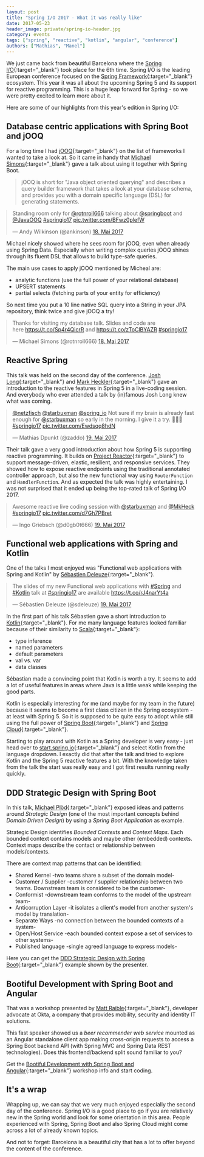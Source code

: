 ```yaml
---
layout: post
title: "Spring I/O 2017 - What it was really like"
date: 2017-05-23
header_image: private/spring-io-header.jpg
category: events
tags: ["spring", "reactive", "kotlin", "angular", "conference"]
authors: ["Mathias", "Manel"]
---
```


<style>

.twitter-tweet {
  margin: auto;
}
</style>

We just came back from beautiful Barcelona where the [Spring I/O](http://2017.springio.net/){:target="_blank"} took place for the 6th time.
Spring I/O is the leading European conference focused on the [Spring Framework](https://projects.spring.io/spring-framework/){:target="_blank"} ecosystem.
This year it was all about the upcoming Spring 5 and its support for reactive programming.
This is a huge leap forward for Spring - so we were pretty excited to learn more about it.

Here are some of our highlights from this year's edition in Spring  I/O:

## Database centric applications with Spring Boot and jOOQ

For a long time I had [jOOQ](http://www.jooq.org/){:target="_blank"} on the list of frameworks I wanted to take a look at.
So it came in handy that [Michael Simons](https://twitter.com/rotnroll666){:target="_blank"} gave a talk about using it together with Spring Boot.

> jOOQ is short for "Java object oriented querying" and describes a query builder framework that takes a look at your database schema, and provides you with a domain specific language (DSL) for generating statements.

<blockquote class="twitter-tweet" data-lang="de"><p lang="en" dir="ltr">Standing room only for <a href="https://twitter.com/rotnroll666">@rotnroll666</a> talking about <a href="https://twitter.com/springboot">@springboot</a> and <a href="https://twitter.com/JavaOOQ">@JavaOOQ</a> <a href="https://twitter.com/hashtag/springio17?src=hash">#springio17</a> <a href="https://t.co/BFwz0plefW">pic.twitter.com/BFwz0plefW</a></p>&mdash; Andy Wilkinson (@ankinson) <a href="https://twitter.com/ankinson/status/865147016673976320">18. Mai 2017</a></blockquote>
<script async src="//platform.twitter.com/widgets.js" charset="utf-8"></script>

Michael nicely showed where he sees room for jOOQ, even when already using Spring Data.
Especially when writing complex queries jOOQ shines through its fluent DSL that allows to build type-safe queries.

The main use cases to apply jOOQ mentioned by Micheal are:

- analytic functions (use the full power of your relational database)
- UPSERT statements
- partial selects (fetching parts of your entity for efficiency)

So next time you put a 10 line native SQL query into a String in your JPA repository, think twice and give jOOQ a try!

<blockquote class="twitter-tweet" data-lang="de"><p lang="en" dir="ltr">Thanks for visiting my database talk. Slides and code are <br>here <a href="https://t.co/Sp4r4QicrR">https://t.co/Sp4r4QicrR</a> and <a href="https://t.co/zToClBYAZR">https://t.co/zToClBYAZR</a> <a href="https://twitter.com/hashtag/springio17?src=hash">#springio17</a></p>&mdash; Michael Simons (@rotnroll666) <a href="https://twitter.com/rotnroll666/status/865162707720429568">18. Mai 2017</a></blockquote>
<script async src="//platform.twitter.com/widgets.js" charset="utf-8"></script>

## Reactive Spring

This talk was held on the second day of the conference.
[Josh Long](https://twitter.com/starbuxman){:target="_blank"} and [Mark Heckler](http://twitter.com/mkheck){:target="_blank"} gave an introduction to the reactive features in Spring 5 in a live-coding session.
And everybody who ever attended a talk by (in)famous Josh Long knew what was coming.

<blockquote class="twitter-tweet" data-lang="de"><p lang="en" dir="ltr"><a href="https://twitter.com/netzfisch">@netzfisch</a> <a href="https://twitter.com/starbuxman">@starbuxman</a> <a href="https://twitter.com/spring_io">@spring_io</a> Not sure if my brain is already fast enough for <a href="https://twitter.com/starbuxman">@starbuxman</a> so early in the morning. I give it a try. 💯🚀🌅 <a href="https://twitter.com/hashtag/springio17?src=hash">#springio17</a> <a href="https://t.co/Ewdsqq8hdN">pic.twitter.com/Ewdsqq8hdN</a></p>&mdash; Mathias Dpunkt (@zaddo) <a href="https://twitter.com/zaddo/status/865462587168743425">19. Mai 2017</a></blockquote>
<script async src="//platform.twitter.com/widgets.js" charset="utf-8"></script>

Their talk gave a very good introduction about how Spring 5 is supporting reactive programming.
It builds on [Project Reactor](https://projectreactor.io/){:target="_blank"} to support message-driven, elastic, resilient, and responsive services.
They showed how to expose reactive endpoints using the traditional annotated controller approach, but also the new functional way using `RouterFunction` and `HandlerFunction`.
And as expected the talk was highly entertaining.
I was not surprised that it ended up being the top-rated talk of Spring I/O 2017.

<blockquote class="twitter-tweet" data-lang="de"><p lang="en" dir="ltr">Awesome reactive live coding session with <a href="https://twitter.com/starbuxman">@starbuxman</a> and <a href="https://twitter.com/MkHeck">@MkHeck</a> <a href="https://twitter.com/hashtag/springio17?src=hash">#springio17</a> <a href="https://t.co/d7Gh7PBret">pic.twitter.com/d7Gh7PBret</a></p>&mdash; Ingo Griebsch (@d0gb0t666) <a href="https://twitter.com/d0gb0t666/status/865474980624056321">19. Mai 2017</a></blockquote>
<script async src="//platform.twitter.com/widgets.js" charset="utf-8"></script>

## Functional web applications with Spring and Kotlin

One of the talks I most enjoyed was "Functional web applications with Spring and Kotlin" by [Sébastien Deleuze](https://twitter.com/sdeleuze){:target="_blank"}.

<blockquote class="twitter-tweet" data-lang="de"><p lang="en" dir="ltr">The slides of my new Functional web applications with <a href="https://twitter.com/hashtag/Spring?src=hash">#Spring</a> and <a href="https://twitter.com/hashtag/Kotlin?src=hash">#Kotlin</a> talk at <a href="https://twitter.com/hashtag/springio17?src=hash">#springio17</a> are available <a href="https://t.co/rJ4narYt4a">https://t.co/rJ4narYt4a</a></p>&mdash; Sébastien Deleuze (@sdeleuze) <a href="https://twitter.com/sdeleuze/status/865526947425640448">19. Mai 2017</a></blockquote>
<script async src="//platform.twitter.com/widgets.js" charset="utf-8"></script>

In the first part of his talk Sébastien gave a short introduction to [Kotlin](https://kotlinlang.org/){:target="_blank"}.
For me many language features looked familiar because of their similarity to [Scala](https://www.scala-lang.org/){:target="_blank"}:

- type inference
- named parameters
- default parameters
- val vs. var
- data classes

Sébastian made a convincing point that Kotlin is worth a try.
It seems to add a lot of useful features in areas where Java is a little weak while keeping the good parts.

<script async class="speakerdeck-embed" data-slide="7" data-id="0f1b6be0670a4ee8a32ab73ec1c9dc8c" data-ratio="1.77777777777778" src="//speakerdeck.com/assets/embed.js"></script>

Kotlin is especially interesting for me (and maybe for my team in the future) because it seems to become a first class citizen in the Spring ecosystem - at least with Spring 5.
So it is supposed to be quite easy to adopt while still using the full power of [Spring Boot](https://projects.spring.io/spring-boot/){:target="_blank"} and [Spring Cloud](http://projects.spring.io/spring-cloud/){:target="_blank"}.

<script async class="speakerdeck-embed" data-slide="31" data-id="0f1b6be0670a4ee8a32ab73ec1c9dc8c" data-ratio="1.77777777777778" src="//speakerdeck.com/assets/embed.js"></script>

Starting to play around with Kotlin as a Spring developer is very easy - just head over to  [start.spring.io](https://start.spring.io/#!language=kotlin){:target="_blank"} and select Kotlin from the language dropdown.
I exactly did that after the talk and tried to explore Kotlin and the Spring 5 reactive features a bit.
With the knowledge taken from the talk the start was really easy and I got first results running really quickly.

## DDD Strategic Design with Spring Boot

In this talk, [Michael Plöd](https://twitter.com/bitboss){:target="_blank"} exposed ideas and patterns around _Strategic Design_ (one of the most important concepts behind _Domain Driven Design_) by using a _Spring Boot Application_ as example.

Strategic Design identifies _Bounded Contexts_ and _Context Maps_.
Each bounded context contains models and maybe other (embedded) contexts.
Context maps describe the contact or relationship between models/contexts.

There are context map patterns that can be identified:

- Shared Kernel -two teams share a subset of the domain model-
- Customer / Supplier -customer / supplier relationship between two teams. Downstream team is considered to be the customer-
- Conformist -downstream team conforms to the model of the upstream team-
- Anticorruption Layer -it isolates a client's model from another system's model by translation-
- Separate Ways -no connection between the bounded contexts of a system-
- Open/Host Service -each bounded context expose a set of services to other systems-
- Published language -single agreed language to express models-

Here you can get the [DDD Strategic Design with Spring Boot](https://github.com/mploed/ddd-strategic-design-spring-boot){:target="_blank"} example shown by the presenter.

## Bootiful Development with Spring Boot and Angular

That was a workshop presented by [Matt Raible](https://www.linkedin.com/in/mraible/){:target="_blank"}, developer advocate at Okta, a company that provides mobility, security and identity IT solutions.

This fast speaker showed us a _beer recommender web service_ mounted as an Angular standalone client app making cross-origin requests to access a Spring Boot backend API (with Spring MVC and Spring Data REST technologies).
Does this frontend/backend split sound familiar to you?

Get the [Bootiful Development with Spring Boot and Angular](http://developer.okta.com/blog/2017/04/26/bootiful-development-with-spring-boot-and-angular){:target="_blank"} workshop info and start coding.

## It's a wrap

Wrapping up, we can say that we very much enjoyed especially the second day of the conference.
Spring I/O is a good place to go if you are relatively new in the Spring world and look for some orientation in this area.
People experienced with Spring, Spring Boot and also Spring Cloud might come across a lot of already known topics.

And not to forget: Barcelona is a beautiful city that has a lot to offer beyond the content of the conference.
